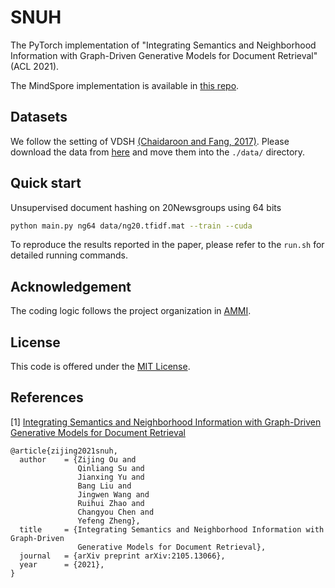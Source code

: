# SNUH

The PyTorch implementation of "Integrating Semantics and Neighborhood Information with Graph-Driven Generative Models for Document Retrieval" (ACL 2021).

The MindSpore implementation is available in [this repo](https://github.com/J-zin/SNUH-mindspore).

## Datasets

We follow the setting of VDSH [(Chaidaroon and Fang, 2017)](https://arxiv.org/pdf/1708.03436.pdf).  Please download the data from [here](https://github.com/unsuthee/VariationalDeepSemanticHashing/tree/master/dataset) and move them into the `./data/` directory.

## Quick start

Unsupervised document hashing on 20Newsgroups using 64 bits

```bash
python main.py ng64 data/ng20.tfidf.mat --train --cuda
```

To reproduce the results reported in the paper, please refer to the `run.sh` for detailed running commands.

## Acknowledgement

The coding logic follows the project organization in [AMMI](https://github.com/karlstratos/ammi).

## License

This code is offered under the [MIT License](https://opensource.org/licenses/MIT).

## References
[1] [Integrating Semantics and Neighborhood Information with Graph-Driven Generative Models for Document Retrieval](https://arxiv.org/pdf/2105.13066.pdf)
```
@article{zijing2021snuh,
  author    = {Zijing Ou and
               Qinliang Su and
               Jianxing Yu and
               Bang Liu and
               Jingwen Wang and
               Ruihui Zhao and
               Changyou Chen and
               Yefeng Zheng},
  title     = {Integrating Semantics and Neighborhood Information with Graph-Driven
               Generative Models for Document Retrieval},
  journal   = {arXiv preprint arXiv:2105.13066},
  year      = {2021},
}
```
